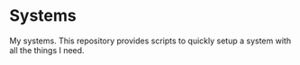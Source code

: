 # Systems

My systems. This repository provides scripts to quickly setup a system with all the things I need.
